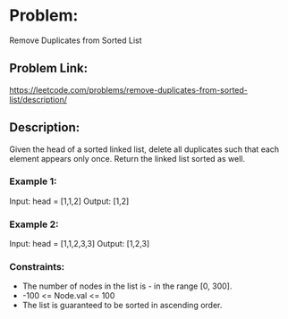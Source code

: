 # Problem:
Remove Duplicates from Sorted List

## Problem Link:
https://leetcode.com/problems/remove-duplicates-from-sorted-list/description/

## Description:
Given the head of a sorted linked list, delete all duplicates such that each element appears only once. Return the linked list sorted as well.

### Example 1:

Input: head = [1,1,2]
Output: [1,2]

### Example 2:

Input: head = [1,1,2,3,3]
Output: [1,2,3]
 
### Constraints:

- The number of nodes in the list is - in the range [0, 300].
- -100 <= Node.val <= 100
- The list is guaranteed to be sorted in ascending order.